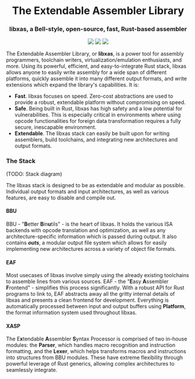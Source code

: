 <h1 align="center">The Extendable Assembler Library</h1>
<h3 align="center">libxas, a Bell-style, open-source, fast, Rust-based assembler</h3>

<p align="center">
<img src="https://img.shields.io/github/license/amyipdev/libxas">
<img src="https://img.shields.io/tokei/lines/github/amyipdev/libxas">
<img src="https://img.shields.io/github/repo-size/amyipdev/libxas">
</p>

The Extendable Assembler Library, or **libxas**, is a power tool for assembly programmers, toolchain writers, 
virtualization/emulation enthusiasts, and more. Using its powerful, efficient, and easy-to-integrate Rust stack,
libxas allows anyone to easily write assembly for a wide span of different platforms, quickly assemble it into 
many different output formats, and write extensions which expand the library's capabilities. It is:

* **Fast**. libxas focuses on speed. Zero-cost abstractions are used to provide a robust, extendable platform 
without compromising on speed.
* **Safe**. Being built in Rust, libxas has high safety and a low potential for vulnerabilities. This is especially
critical in environments where using opcode functionalities for foreign data transformation requires a fully secure,
inescapable environment.
* **Extendable**. The libxas stack can easily be built upon for writing assemblers, build toolchains, and integrating
new architectures and output formats. 

### The Stack

(TODO: Stack diagram)

The libxas stack is designed to be as extendable and modular as possible. Individual output formats and input 
architectures, as well as various features, are easy to disable and compile out.

#### BBU

BBU - "**B**etter **B**in**u**tils" - is the heart of libxas. It holds the various ISA backends with opcode 
translation and optimization, as well as any architecture-specific information which is passed during output.
It also contains ***outs***, a modular output file system which allows for easily implementing new architectures
across a variety of object file formats.

#### EAF

Most usecases of libxas involve simply using the already existing toolchains to assemble lines from various sources.
EAF - the "**E**asy **A**ssembler **F**rontend" - simplifies this process significantly. With a robust API for Rust
programs to link to, EAF abstracts away all the gritty internal details of libxas and presents a clean frontend for
development. Everything is automatically processed between input and output buffers using **Platform**, the format
information system used throughout libxas.

#### XASP

The E**x**tendable **A**ssembler **S**yntax Processor is comprised of two in-house modules: the **Parser**, which
handles macro recognition and instruction formatting, and the **Lexer**, which helps transforms macros and
instructions into structures from BBU modules. These have extreme flexibility through powerful leverage of Rust 
generics, allowing complex architectures to seamlessly integrate. 


